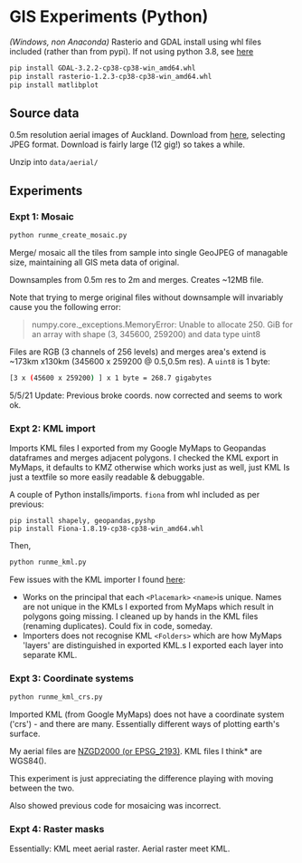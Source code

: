 # GIS Experiments (Python)

*(Windows, non Anaconda)* Rasterio and GDAL install using whl files included (rather than from pypi). If not using python 3.8, see [here](https://rasterio.readthedocs.io/en/latest/installation.html#windows)

```bash
pip install GDAL-3.2.2-cp38-cp38-win_amd64.whl
pip install rasterio-1.2.3-cp38-cp38-win_amd64.whl
pip install matlibplot
```

## Source data

0.5m resolution aerial images of Auckland. Download from [here](https://data.linz.govt.nz/layer/51769-auckland-05m-rural-aerial-photos-2010-2012/), selecting JPEG format. Download is fairly large (12 gig!) so takes a while.

Unzip into `data/aerial/`

## Experiments

### Expt 1: Mosaic

```bash
python runme_create_mosaic.py
```

Merge/ mosaic all the tiles from sample into single GeoJPEG of managable size, maintaining all GIS meta data of original.

Downsamples from 0.5m res to 2m and merges. Creates ~12MB file.

Note that trying to merge original files without downsample will invariably cause you the following error:

> numpy.core._exceptions.MemoryError: Unable to allocate 250. GiB for an array with shape (3, 345600, 259200) and data type uint8

Files are RGB (3 channels of 256 levels) and merges area's extend is ~173km x130km (345600 x 259200 @ 0.5,0.5m res). A `uint8` is 1 byte:

```bash
[3 x (45600 x 259200) ] x 1 byte = 268.7 gigabytes
```

5/5/21 Update: Previous broke coords. now corrected and seems to work ok.

### Expt 2: KML import

Imports KML files I exported from my Google MyMaps to Geopandas dataframes and merges adjacent polygons.  I checked the KML export in MyMaps, it defaults to KMZ otherwise which works just as well, just KML Is just a textfile so more easily readable & debuggable.

A couple of Python installs/imports. `fiona` from whl included as per previous:

```
pip install shapely, geopandas,pyshp
pip install Fiona-1.8.19-cp38-cp38-win_amd64.whl
```

Then,

```bash
python runme_kml.py
```

Few issues with the KML importer I found [here](https://gist.github.com/linwoodc3/0306734dfe17076dfd34e09660c198c0`):

- Works on the principal that each `<Placemark>`   `<name>`is unique. Names are not unique in the KMLs I exported from MyMaps which result in polygons going missing. I cleaned up by hands in the KML files (renaming duplicates). Could fix in code, someday.
- Importers does not recognise KML `<Folders>` which are how MyMaps 'layers' are distinguished in exported KML.s I exported each layer into separate KML.

### Expt 3: Coordinate systems

```bash
python runme_kml_crs.py
```

Imported KML (from Google MyMaps) does not have a coordinate system ('crs') - and there are many. Essentially different ways of plotting earth's surface.

My aerial files are [NZGD2000 (or EPSG_2193)](https://epsg.io/2193). KML files I think* are WGS84().

This experiment is just appreciating the difference playing with moving between the two.

Also showed previous code for mosaicing was incorrect.

### Expt 4: Raster masks

Essentially: KML meet aerial raster. Aerial raster meet KML.
